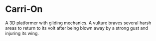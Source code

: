 # Carri-On
A 3D platformer with gliding mechanics. A vulture braves several harsh areas to return to its volt after being blown away by a strong gust and injuring its wing.
